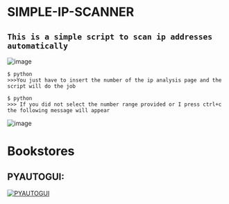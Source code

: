 # SIMPLE-IP-SCANNER
##  ```This is a simple script to scan ip addresses automatically```
![image](https://user-images.githubusercontent.com/90658763/230062907-e929ca84-a851-4cf5-a46e-69a25924835e.png)

 ```console
$ python
>>>You just have to insert the number of the ip analysis page and the script will do the job
```
 ```console
$ python
>>> If you did not select the number range provided or I press ctrl+c the following message will appear
```
![image](https://user-images.githubusercontent.com/90658763/230066184-311b0a96-cbca-4201-8214-769a29ff54d8.png)

# Bookstores 
## PYAUTOGUI: 
[![PYAUTOGUI](https://user-images.githubusercontent.com/90658763/230066754-a0efa148-80ad-4125-adf7-8b20ba5d8f5a.png)](https://pypi.org/project/PyAutoGUI/)

